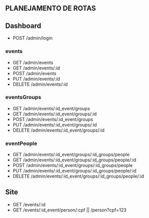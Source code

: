 ## PLANEJAMENTO DE ROTAS

## Dashboard

 - POST  /admin/login
 
 ### events
 - GET /admin/events
 - GET /admin/events/:id
 - POST /admin/events
 - PUT /admin/events/:id
 - DELETE /admin/events/:id

  ### eventsGroups

  - GET /admin/events/:id_event/groups 
  - GET /admin/events/:id_event/groups/:id
  - POST /admin/events/:id_event/groups 
  - PUT /admin/events/:id_event/groups/:id 
  - DELETE /admin/events/:id_event/groups/:id 

  ### eventPeople
  - GET /admin/events/:id_event/groups/:id_groups/people
  - GET /admin/events/:id_event/groups/:id_groups/people/:id
  - POST /admin/events/:id_event/groups/:id_groups/people
  - PUT /admin/events/:id_event/groups/:id_groups/people/:id 
  - DELETE /admin/events/:id_event/groups/:id_groups/people/:id


## Site

 - GET /events/:id
 - GET /events/:id_event/person/:cpf || /person?cpf=123